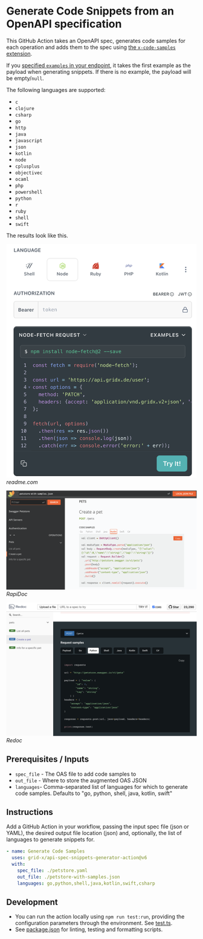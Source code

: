 # Generate Code Snippets from an OpenAPI specification

This GitHub Action takes an OpenAPI spec, generates code samples for each
operation and adds them to the spec using
[the `x-code-samples` extension](https://redocly.com/docs/api-reference-docs/specification-extensions/x-code-samples).

If you
[specified `examples` in your endpoint](https://swagger.io/docs/specification/adding-examples/),
it takes the first example as the payload when generating snippets. If there is
no example, the payload will be empty/`null`.

The following languages are supported:

- `c`
- `clojure`
- `csharp`
- `go`
- `http`
- `java`
- `javascript`
- `json`
- `kotlin`
- `node`
- `cplusplus`
- `objectivec`
- `ocaml`
- `php`
- `powershell`
- `python`
- `r`
- `ruby`
- `shell`
- `swift`

The results look like this.

![readme.com](./docs/readme.png) _readme.com_

![rapidoc](./docs/rapidoc.png) _RapiDoc_

![redoc](./docs/redoc.png) _Redoc_

## Prerequisites / Inputs

- `spec_file` - The OAS file to add code samples to
- `out_file` - Where to store the augmented OAS JSON
- `languages`- Comma-separated list of languages for which to generate code
  samples. Defaults to "go, python, shell, java, kotlin, swift"

## Instructions

Add a GitHub Action in your workflow, passing the input spec file (json or
YAML), the desired output file location (json) and, optionally, the list of
languages to generate snippets for.

```yaml
- name: Generate Code Samples
  uses: grid-x/api-spec-snippets-generator-action@v6
  with:
    spec_file: ./petstore.yaml
    out_file: ./petstore-with-samples.json
    languages: go,python,shell,java,kotlin,swift,csharp
```

## Development

- You can run the action locally using `npm run test:run`, providing the
  configuration parameters through the environment. See
  [test.ts](./src/test.ts).
- See [package.json](./package.json) for linting, testing and formatting
  scripts.
